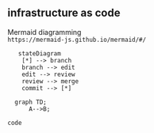 ## infrastructure as code


Mermaid diagramming  
`https://mermaid-js.github.io/mermaid/#/`  

```mermaid
   stateDiagram
    [*] --> branch
    branch --> edit
    edit --> review
    review --> merge
    commit --> [*]
 ```





```mermaid
  graph TD;
      A-->B;
 ```

```
code
```

